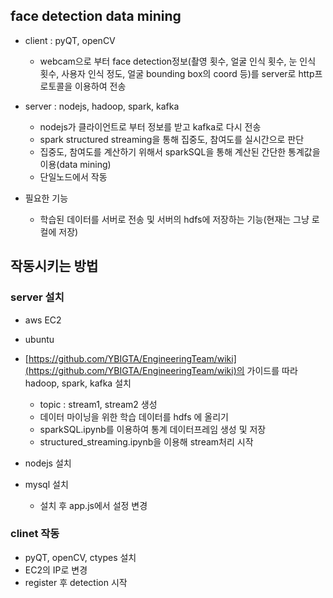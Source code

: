 ## face detection data mining
- client : pyQT, openCV
  - webcam으로 부터 face detection정보(촬영 횟수, 얼굴 인식 횟수, 눈 인식 횟수, 사용자 인식 정도, 얼굴 bounding box의 coord 등)를 server로 http프로토콜을 이용하여 전송
    
- server : nodejs, hadoop, spark, kafka
    - nodejs가 클라이언트로 부터 정보를 받고 kafka로 다시 전송
    - spark structured streaming을 통해 집중도, 참여도를 실시간으로 판단
    - 집중도, 참여도를 계산하기 위해서 sparkSQL을 통해 계산된 간단한 통계값을 이용(data mining)
    - 단일노드에서 작동
    
- 필요한 기능
    - 학습된 데이터를 서버로 전송 및 서버의 hdfs에 저장하는 기능(현재는 그냥 로컬에 저장) 


## 작동시키는 방법

### server 설치
- aws EC2
- ubuntu
- [https://github.com/YBIGTA/EngineeringTeam/wiki](https://github.com/YBIGTA/EngineeringTeam/wiki)의 가이드를 따라 hadoop, spark, kafka 설치
  - topic : stream1, stream2 생성
  - 데이터 마이닝을 위한 학습 데이터를 hdfs 에 올리기
  - sparkSQL.ipynb를 이용하여 통계 데이터프레임 생성 및 저장
  - structured_streaming.ipynb을 이용해 stream처리 시작
  
- nodejs 설치
- mysql 설치
  - 설치 후 app.js에서 설정 변경
 

### clinet 작동
- pyQT, openCV, ctypes 설치
- EC2의 IP로 변경
- register 후 detection 시작
